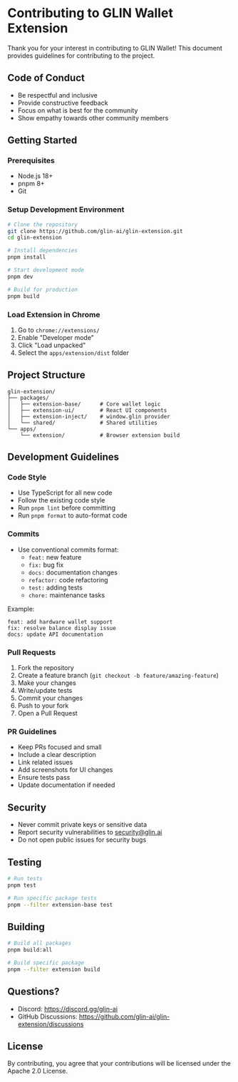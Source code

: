 # Contributing to GLIN Wallet Extension

Thank you for your interest in contributing to GLIN Wallet! This document provides guidelines for contributing to the project.

## Code of Conduct

- Be respectful and inclusive
- Provide constructive feedback
- Focus on what is best for the community
- Show empathy towards other community members

## Getting Started

### Prerequisites

- Node.js 18+
- pnpm 8+
- Git

### Setup Development Environment

```bash
# Clone the repository
git clone https://github.com/glin-ai/glin-extension.git
cd glin-extension

# Install dependencies
pnpm install

# Start development mode
pnpm dev

# Build for production
pnpm build
```

### Load Extension in Chrome

1. Go to `chrome://extensions/`
2. Enable "Developer mode"
3. Click "Load unpacked"
4. Select the `apps/extension/dist` folder

## Project Structure

```
glin-extension/
├── packages/
│   ├── extension-base/      # Core wallet logic
│   ├── extension-ui/        # React UI components
│   ├── extension-inject/    # window.glin provider
│   └── shared/              # Shared utilities
└── apps/
    └── extension/           # Browser extension build
```

## Development Guidelines

### Code Style

- Use TypeScript for all new code
- Follow the existing code style
- Run `pnpm lint` before committing
- Run `pnpm format` to auto-format code

### Commits

- Use conventional commits format:
  - `feat:` new feature
  - `fix:` bug fix
  - `docs:` documentation changes
  - `refactor:` code refactoring
  - `test:` adding tests
  - `chore:` maintenance tasks

Example:
```
feat: add hardware wallet support
fix: resolve balance display issue
docs: update API documentation
```

### Pull Requests

1. Fork the repository
2. Create a feature branch (`git checkout -b feature/amazing-feature`)
3. Make your changes
4. Write/update tests
5. Commit your changes
6. Push to your fork
7. Open a Pull Request

### PR Guidelines

- Keep PRs focused and small
- Include a clear description
- Link related issues
- Add screenshots for UI changes
- Ensure tests pass
- Update documentation if needed

## Security

- Never commit private keys or sensitive data
- Report security vulnerabilities to security@glin.ai
- Do not open public issues for security bugs

## Testing

```bash
# Run tests
pnpm test

# Run specific package tests
pnpm --filter extension-base test
```

## Building

```bash
# Build all packages
pnpm build:all

# Build specific package
pnpm --filter extension build
```

## Questions?

- Discord: https://discord.gg/glin-ai
- GitHub Discussions: https://github.com/glin-ai/glin-extension/discussions

## License

By contributing, you agree that your contributions will be licensed under the Apache 2.0 License.
